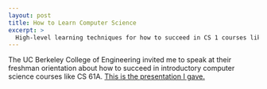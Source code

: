 ```yaml
---
layout: post
title: How to Learn Computer Science
excerpt: >
  High-level learning techniques for how to succeed in CS 1 courses like CS 61A.
---
```


The UC Berkeley College of Engineering invited me to speak at their freshman
orientation about how to succeed in introductory computer science courses like
CS 61A. [This is the presentation I gave.](/gbo)

